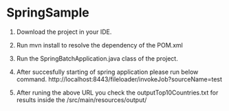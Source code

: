 # SpringSample
1. Download the project in your IDE.
2. Run mvn install to resolve the dependency of the POM.xml
3. Run the SpringBatchApplication.java class of the project.
4. After succesfully starting of spring application please run below command.
   http://localhost:8443/fileloader/invokeJob?sourceName=test

5. After runing the above URL you check the outputTop10Countries.txt for results inside the /src/main/resources/output/
